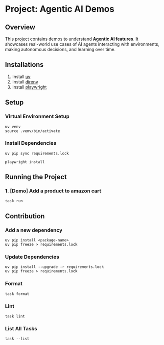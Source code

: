 # Project: Agentic AI Demos

## Overview

This project contains demos to understand **Agentic AI features**. It showcases real-world use cases of AI agents
interacting with environments, making autonomous decisions, and learning over time.

## Installations

1. Install [uv](https://github.com/astral-sh/uv)
2. Install [direnv](https://github.com/direnv/direnv)
3. Install [playwright](https://github.com/microsoft/playwright)

## Setup

### Virtual Environment Setup

```shell
uv venv
source .venv/bin/activate
```

### Install Dependencies

```shell
uv pip sync requirements.lock
```

```shell
playwright install
```

## Running the Project

### 1. [Demo] Add a product to amazon cart

```shell
task run
```

## Contribution

### Add a new dependency

```shell
uv pip install <package-name>
uv pip freeze > requirements.lock
```

### Update Dependencies

```shell
uv pip install --upgrade -r requirements.lock
uv pip freeze > requirements.lock
```

### Format

```shell
task format
```

### Lint

```shell
task lint
```

### List All Tasks

```shell
task --list
```
